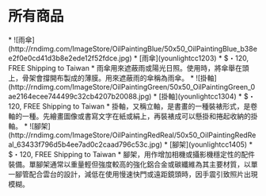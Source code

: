 # 所有商品
<div class="ironlistgrid" markdown>
* ![雨傘](http://rndimg.com/ImageStore/OilPaintingBlue/50x50_OilPaintingBlue_b38ee2f0e0cd41d3b8e2ede12f52fdce.jpg)
  * [雨傘](younlightcc1203)
  * $・120, FREE Shipping to Taiwan
  * 雨傘用來遮蔽雨或陽光日照。使用時，將傘舉在頭上，骨架會撐開布製成的薄膜。用來遮蔽雨的傘稱為雨傘。
* ![掛軸](http://rndimg.com/ImageStore/OilPaintingGreen/50x50_OilPaintingGreen_0ae2164ecee744499c32cb4207b20088.jpg)
  * [掛軸](younlightcc1304)
  * $・120, FREE Shipping to Taiwan
  * 掛軸，又稱立軸，是書畫的一種裝裱形式，是卷軸的一種。先繪畫圖像或書寫文字在紙或絹上，再裝裱成可以懸掛和捲起收納的掛軸。
* ![腳架](http://rndimg.com/ImageStore/OilPaintingRedReal/50x50_OilPaintingRedReal_63433f796d5b4ee7ad0c2caad796c53c.jpg)
  * [腳架](younlightcc1405)
  * $・120, FREE Shipping to Taiwan
  * 腳架，用作增加相機或攝影機穩定性的配件裝備。單腳架通常以重量輕但強度較高的強化鋁合金或碳纖維為其主要材質，以單一腳管配合雲台的設計，減低在使用慢速快門或遠距鏡頭時，因手震引致照片出現模糊。
</div>
<template>
<div style="box-shadow: rgba(0, 0, 0, 0.14) 0px 2px 2px 0px, rgba(0, 0, 0, 0.12) 0px 1px 5px 0px, rgba(0, 0, 0, 0.2) 0px 3px 1px -2px;flex: 1 200px;margin: 10px;"><div style="position: relative;max-height: 100px;"><img src="http://rndimg.com/ImageStore/OilPaintingBlue/50x50_OilPaintingBlue_b38ee2f0e0cd41d3b8e2ede12f52fdce.jpg" style="width: 100%;height: 100%;"><div style="position: absolute;bottom: 0;padding: 5%;font-size: 30px;mix-blend-mode: difference;color: grey;">雨傘</div></div><div style="padding: 16px;font-size: 16px;"><div style="font-size: 26px;">雨傘</div><div style="height: 17px;"><svg viewBox="0 0 24 24" preserveAspectRatio="xMidYMid meet" focusable="false" style="pointer-events: none;display: block;height: 100%;"><g><path d="M12 17.27L18.18 21l-1.64-7.03L22 9.24l-7.19-.61L12 2 9.19 8.63 2 9.24l5.46 4.73L5.82 21z" fill="#ffc107"></path></g></svg></div><p style="font-family: sans-serif;margin: 14px 0;">$・Made in China</p><p style="color: #757575;margin: 14px 0;">雨傘用來遮蔽雨或陽光日照。使用時，將傘舉在頭上，骨架會撐開布製成的薄膜。用來遮蔽雨的傘稱為雨傘。</p></div><div style="padding: 5px 20px;border-top: 1px solid lightgrey;"><button style="font-size: 16px;padding: 9px 34px;border: none;outline: none;transition: .2s;margin: 5px;">分享</button><button style="font-size: 16px;padding: 9px 15px;border: none;outline: none;transition: .2s;margin: 5px;">立即購買！</button></div></div>
</template>
